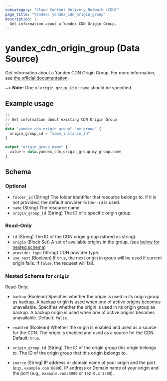 ```yaml
---
subcategory: "Cloud Content Delivery Network (CDN)"
page_title: "Yandex: yandex_cdn_origin_group"
description: |-
  Get information about a Yandex CDN Origin Group.
---
```


# yandex_cdn_origin_group (Data Source)

Get information about a Yandex CDN Origin Group. For more information, see [the official documentation](https://yandex.cloud/docs/cdn/concepts/origins).

~> **Note:** One of `origin_group_id` or `name` should be specified.

## Example usage

```terraform
//
// Get information about existing CDN Origin Group
//
data "yandex_cdn_origin_group" "my_group" {
  origin_group_id = "some_instance_id"
}

output "origin_group_name" {
  value = data.yandex_cdn_origin_group.my_group.name
}
```

<!-- schema generated by tfplugindocs -->
## Schema

### Optional

- `folder_id` (String) The folder identifier that resource belongs to. If it is not provided, the default provider `folder-id` is used.
- `name` (String) The resource name.
- `origin_group_id` (String) The ID of a specific origin group.

### Read-Only

- `id` (String) The ID of the CDN origin group (stored as string).
- `origin` (Block Set) A set of available origins in the group. (see [below for nested schema](#nestedblock--origin))
- `provider_type` (String) CDN provider type.
- `use_next` (Boolean) If `true`, the next origin in group will be used if current origin fails. If `false`, the request will fail.

<a id="nestedblock--origin"></a>
### Nested Schema for `origin`

Read-Only:

- `backup` (Boolean) Specifies whether the origin is used in its origin group as backup. A backup origin is used when one of active origins becomes unavailable. Specifies whether the origin is used in its origin group as backup. A backup origin is used when one of active origins becomes unavailable. Default: `false`.

- `enabled` (Boolean) Whether the origin is enabled and used as a source for the CDN. The origin is enabled and used as a source for the CDN. Default: `true`.

- `origin_group_id` (String) The ID of the origin group this origin belongs to. The ID of the origin group that this origin belongs to.

- `source` (String) IP address or domain name of your origin and the port (e.g., `example.com:8080`). IP address or Domain name of your origin and the port (e.g., `example.com:8080` or `192.0.2.1:80`).

